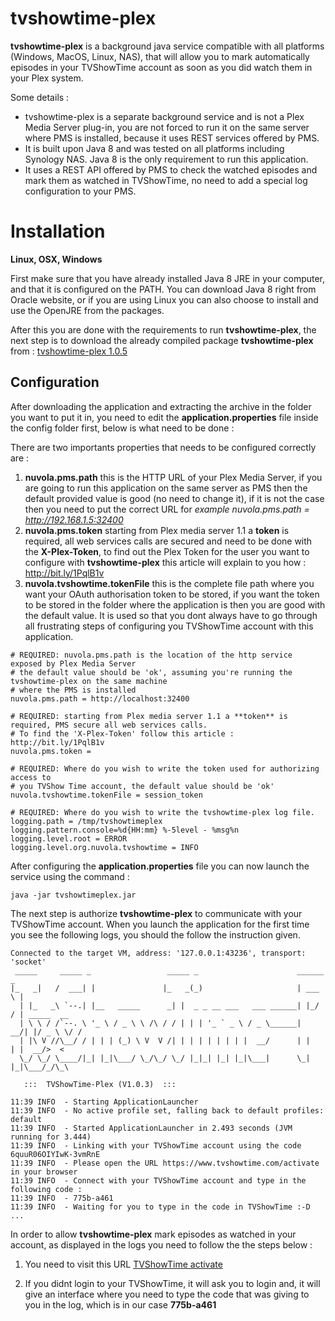 tvshowtime-plex
===============

**tvshowtime-plex** is a background java service compatible with all platforms (Windows, MacOS, Linux, NAS), that will 
allow you to mark automatically episodes in your TVShowTime account as soon as you did watch them in your Plex system.

Some details : 

  - tvshowtime-plex is a separate background service and is not a Plex Media Server plug-in, you are not forced to run it
  on the same server where PMS is installed, because it uses REST services offered by PMS.
  - It is built upon Java 8 and was tested on all platforms including Synology NAS. Java 8 is the only requirement to run
  this application.
  - It uses a REST API offered by PMS to check the watched episodes and mark them as watched in TVShowTime, no need to add
  a special log configuration to your PMS.

Installation
===============

**Linux, OSX, Windows**

First make sure that you have already installed Java 8 JRE in your computer, and that it is configured on the PATH.
You can download Java 8 right from Oracle website, or if you are using Linux you can also choose to install and use the OpenJRE from the packages.

After this you are done with the requirements to run **tvshowtime-plex**, the next step is to download the already compiled package **tvshowtime-plex** from : [tvshowtime-plex 1.0.5](https://github.com/imrabti/tvshowtime-plex/releases/download/1.0.5/tvshowtime-plex-1.0.5.zip)

Configuration
-------------

After downloading the application and extracting the archive in the folder you want to put it in, you need to edit the **application.properties** file inside the config folder first, below is what need to be done : 

There are two importants properties that needs to be configured correctly are : 

1. **nuvola.pms.path** this is the HTTP URL of your Plex Media Server, if you are going to run this application on the same server as PMS then the default provided value is good (no need to change it), if it is not the case then you need to put the correct URL for _example nuvola.pms.path = http://192.168.1.5:32400_
2. **nuvola.pms.token** starting from Plex media server 1.1 a **token** is required, all web services calls are secured and need to be done with the **X-Plex-Token**, to find out the Plex Token for the user you want to configure with **tvshowtime-plex** this article will explain to you how : http://bit.ly/1PqlB1v
3. **nuvola.tvshowtime.tokenFile** this is the complete file path where you want your OAuth authorisation token to be stored, if you want the token to be stored in the folder where the application is then you are good with the default value. It is used so that you dont always have to go through all frustrating steps of configuring you TVShowTime account with this application.

```
# REQUIRED: nuvola.pms.path is the location of the http service exposed by Plex Media Server
# the default value should be 'ok', assuming you're running the tvshowtime-plex on the same machine
# where the PMS is installed
nuvola.pms.path = http://localhost:32400

# REQUIRED: starting from Plex media server 1.1 a **token** is required, PMS secure all web services calls.
# To find the 'X-Plex-Token' follow this article : http://bit.ly/1PqlB1v
nuvola.pms.token =

# REQUIRED: Where do you wish to write the token used for authorizing access to
# you TVShow Time account, the default value should be 'ok'
nuvola.tvshowtime.tokenFile = session_token

# REQUIRED: Where do you wish to write the tvshowtime-plex log file.
logging.path = /tmp/tvshowtimeplex
logging.pattern.console=%d{HH:mm} %-5level - %msg%n
logging.level.root = ERROR
logging.level.org.nuvola.tvshowtime = INFO
```

After configuring the **application.properties** file you can now launch the service using the command :

```
java -jar tvshowtimeplex.jar
```

The next step is authorize **tvshowtime-plex** to communicate with your TVShowTime account. When you launch the application for the first time you see the following logs, you should the follow the instruction given.

```
Connected to the target VM, address: '127.0.0.1:43236', transport: 'socket'
 _____     _____ _                 _____ _                      ______ _
|_   _|   /  ___| |               |_   _(_)                     | ___ \ |
  | |_   _\ `--.| |__   _____      _| |  _ _ __ ___   ___ ______| |_/ / | _____  __
  | \ \ / /`--. \ '_ \ / _ \ \ /\ / / | | | '_ ` _ \ / _ \______|  __/| |/ _ \ \/ /
  | |\ V //\__/ / | | | (_) \ V  V /| | | | | | | | |  __/      | |   | |  __/>  <
  \_/ \_/ \____/|_| |_|\___/ \_/\_/ \_/ |_|_| |_| |_|\___|      \_|   |_|\___/_/\_\

   :::  TVShowTime-Plex (V1.0.3)  :::

11:39 INFO  - Starting ApplicationLauncher
11:39 INFO  - No active profile set, falling back to default profiles: default
11:39 INFO  - Started ApplicationLauncher in 2.493 seconds (JVM running for 3.444)
11:39 INFO  - Linking with your TVShowTime account using the code 6quuR06OIYIwK-3vmRnE
11:39 INFO  - Please open the URL https://www.tvshowtime.com/activate in your browser
11:39 INFO  - Connect with your TVShowTime account and type in the following code : 
11:39 INFO  - 775b-a461
11:39 INFO  - Waiting for you to type in the code in TVShowTime :-D ...
```

In order to allow **tvshowtime-plex** mark episodes as watched in your account, as displayed in the logs you need to follow the the steps below :

1. You need to visit this URL [TVShowTime activate](https://www.tvshowtime.com/activate)

2. If you didnt login to your TVShowTime, it will ask you to login and, it will give an interface where you need to type the code that was giving to you in the log, which is in our case **775b-a461**

